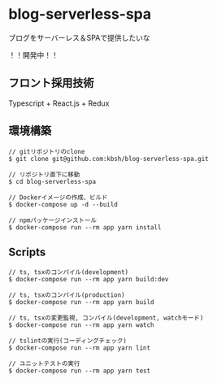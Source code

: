 # blog-serverless-spa
ブログをサーバーレス＆SPAで提供したいな

！！開発中！！

## フロント採用技術
Typescript + React.js + Redux

## 環境構築
```
// gitリポジトリのclone
$ git clone git@github.com:kbsh/blog-serverless-spa.git

// リポジトリ直下に移動
$ cd blog-serverless-spa

// Dockerイメージの作成、ビルド
$ docker-compose up -d --build

// npmパッケージインストール
$ docker-compose run --rm app yarn install
```

## Scripts
```
// ts, tsxのコンパイル(development)
$ docker-compose run --rm app yarn build:dev

// ts, tsxのコンパイル(production)
$ docker-compose run --rm app yarn build

// ts, tsxの変更監視, コンパイル(development, watchモード)
$ docker-compose run --rm app yarn watch

// tslintの実行(コーディングチェック)
$ docker-compose run --rm app yarn lint

// ユニットテストの実行
$ docker-compose run --rm app yarn test
```
